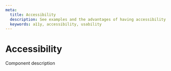 ```yaml
---
meta:
  title: Accessibility
  description: See examples and the advantages of having accessibility (a11y) support in Vuetify components.
  keywords: a11y, accessibility, usability
---
```


# Accessibility

Component description

<entry-ad />

<backmatter />
